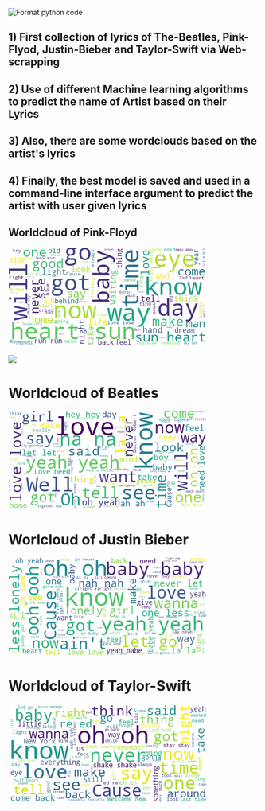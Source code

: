 ![Format python code](https://github.com/Appy1310/Artist_prediction_by_lyrics_NLP/workflows/Format%20python%20code/badge.svg)

## 1) First collection of lyrics of The-Beatles, Pink-Flyod, Justin-Bieber and Taylor-Swift via Web-scrapping

## 2) Use of different Machine learning algorithms to predict the name of Artist based on their Lyrics

## 3) Also, there are some wordclouds based on the artist's lyrics

## 4) Finally, the best model is saved and used in a command-line interface argument to predict the artist with user given lyrics

## Worldcloud of Pink-Floyd

![](Wordcloud_Floyd.png)

![](Worldcloud_Floyd1.png)

# Worldcloud of Beatles

![](Worldcloud_Beatles.png)

# Worlcloud of Justin Bieber

![](Worldcloud_Bieber.png)

# Worldcloud of Taylor-Swift

![](Worldcloud_Swift.png)

